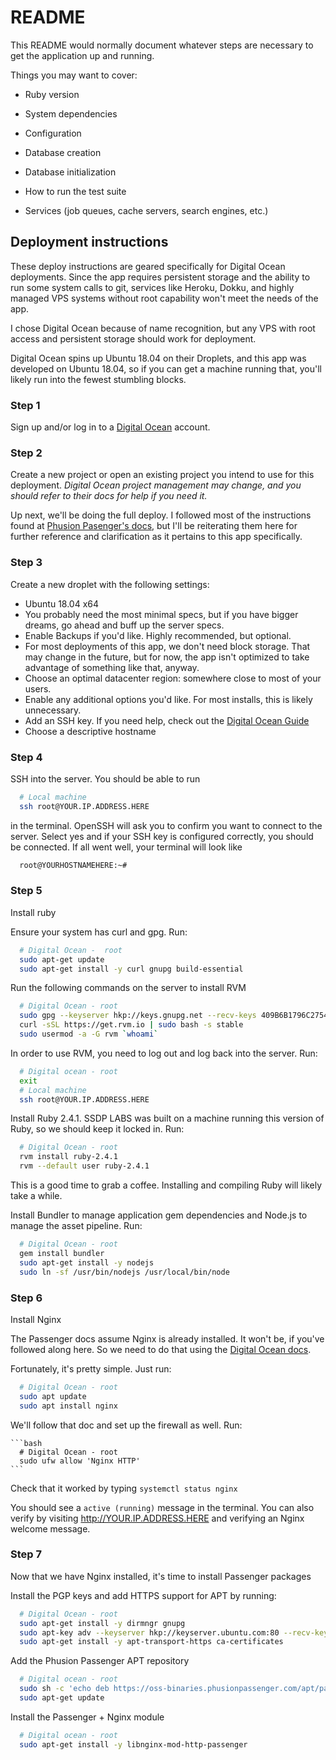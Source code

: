 # README

This README would normally document whatever steps are necessary to get the
application up and running.

Things you may want to cover:

* Ruby version

* System dependencies

* Configuration

* Database creation

* Database initialization

* How to run the test suite

* Services (job queues, cache servers, search engines, etc.)

## Deployment instructions

These deploy instructions are geared specifically for Digital Ocean deployments.
Since the app requires persistent storage and the ability to run some system
calls to git, services like Heroku, Dokku, and highly managed VPS systems without
root capability won't meet the needs of the app.

I chose Digital Ocean because of name recognition, but any VPS with root access
and persistent storage should work for deployment.

Digital Ocean spins up Ubuntu 18.04 on their Droplets, and this app was developed
on Ubuntu 18.04, so if you can get a machine running that, you'll likely run into
the fewest stumbling blocks.

### Step 1

Sign up and/or log in to a [Digital Ocean](https://www.digitalocean.com/)
account.

### Step 2

Create a new project or open an existing project you intend to use for this
deployment. *Digital Ocean project management may change, and you should refer
to their docs for help if you need it.*

Up next, we'll be doing the full deploy. I followed most of the instructions found
at [Phusion Pasenger's docs](https://www.phusionpassenger.com/library/walkthroughs/deploy/ruby/),
but I'll be reiterating them here for further reference and clarification as it
pertains to this app specifically.

### Step 3

Create a new droplet with the following settings:
  - Ubuntu 18.04 x64
  - You probably need the most minimal specs, but if you have bigger dreams,
  go ahead and buff up the server specs.
  - Enable Backups if you'd like. Highly recommended, but optional.
  - For most deployments of this app, we don't need block storage. That may
  change in the future, but for now, the app isn't optimized to take advantage
  of something like that, anyway.
  - Choose an optimal datacenter region: somewhere close to most of your users.
  - Enable any additional options you'd like. For most installs, this is likely
  unnecessary.
  - Add an SSH key. If you need help, check out the [Digital Ocean Guide](https://www.digitalocean.com/docs/droplets/how-to/add-ssh-keys/)
  - Choose a descriptive hostname

### Step 4

SSH into the server. You should be able to run

  ```bash
    # Local machine
    ssh root@YOUR.IP.ADDRESS.HERE
  ```

in the terminal. OpenSSH will ask you to confirm you want to connect to the server.
Select yes and if your SSH key is configured correctly, you should be connected.
If all went well, your terminal will look like

  ```bash
    root@YOURHOSTNAMEHERE:~#
  ```

### Step 5

Install ruby

Ensure your system has curl and gpg. Run:

  ```bash
    # Digital Ocean -  root
    sudo apt-get update
    sudo apt-get install -y curl gnupg build-essential
  ```

Run the following commands on the server to install RVM

  ```bash
    # Digital Ocean - root
    sudo gpg --keyserver hkp://keys.gnupg.net --recv-keys 409B6B1796C275462A1703113804BB82D39DC0E3
    curl -sSL https://get.rvm.io | sudo bash -s stable
    sudo usermod -a -G rvm `whoami`
  ```

In order to use RVM, you need to log out and log back into the server. Run:

  ```bash
    # Digital ocean - root
    exit
    # Local machine
    ssh root@YOUR.IP.ADDRESS.HERE
  ```

Install Ruby 2.4.1. SSDP LABS was built on a machine running this version of
Ruby, so we should keep it locked in. Run:

  ```bash
    # Digital Ocean - root
    rvm install ruby-2.4.1
    rvm --default user ruby-2.4.1
  ```

This is a good time to grab a coffee. Installing and compiling Ruby will likely
take a while.

Install Bundler to manage application gem dependencies and Node.js to manage the
asset pipeline. Run:

  ```bash
    # Digital Ocean - root
    gem install bundler
    sudo apt-get install -y nodejs
    sudo ln -sf /usr/bin/nodejs /usr/local/bin/node
  ```

### Step 6
Install Nginx

The Passenger docs assume Nginx is already installed. It won't be, if you've
followed along here. So we need to do that using the [Digital Ocean docs](https://www.digitalocean.com/community/tutorials/how-to-install-nginx-on-ubuntu-18-04-quickstart).

Fortunately, it's pretty simple. Just run:

  ```bash
    # Digital Ocean - root
    sudo apt update
    sudo apt install nginx
  ```

We'll follow that doc and set up the firewall as well. Run:

    ```bash
      # Digital Ocean - root
      sudo ufw allow 'Nginx HTTP'
    ```

Check that it worked by typing `systemctl status nginx`

You should see a `active (running)` message in the terminal. You can also verify
by visiting http://YOUR.IP.ADDRESS.HERE and verifying an Nginx welcome message.

### Step 7
Now that we have Nginx installed, it's time to install Passenger packages

Install the PGP keys and add HTTPS support for APT by running:

  ```bash
    # Digital Ocean - root
    sudo apt-get install -y dirmngr gnupg
    sudo apt-key adv --keyserver hkp://keyserver.ubuntu.com:80 --recv-keys 561F9B9CAC40B2F7
    sudo apt-get install -y apt-transport-https ca-certificates
  ```

Add the Phusion Passenger APT repository

  ```bash
    # Digital ocean - root
    sudo sh -c 'echo deb https://oss-binaries.phusionpassenger.com/apt/passenger bionic main > /etc/apt/sources.list.d/passenger.list'
    sudo apt-get update
  ```

Install the Passenger + Nginx module

  ```bash
    # Digital ocean - root
    sudo apt-get install -y libnginx-mod-http-passenger
  ```
